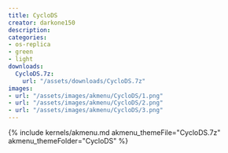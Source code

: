 ```yaml
---
title: CycloDS
creator: darkone150
description: 
categories:
- os-replica
- green
- light
downloads:
  CycloDS.7z:
    url: "/assets/downloads/CycloDS.7z"
images:
- url: "/assets/images/akmenu/CycloDS/1.png"
- url: "/assets/images/akmenu/CycloDS/2.png"
- url: "/assets/images/akmenu/CycloDS/3.png"
---
```


{% include kernels/akmenu.md akmenu_themeFile="CycloDS.7z" akmenu_themeFolder="CycloDS" %}

